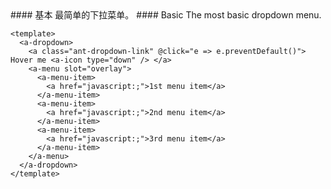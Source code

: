 <cn>
#### 基本
最简单的下拉菜单。
</cn>

<us>
#### Basic
The most basic dropdown menu.
</us>

```tpl
<template>
  <a-dropdown>
    <a class="ant-dropdown-link" @click="e => e.preventDefault()"> Hover me <a-icon type="down" /> </a>
    <a-menu slot="overlay">
      <a-menu-item>
        <a href="javascript:;">1st menu item</a>
      </a-menu-item>
      <a-menu-item>
        <a href="javascript:;">2nd menu item</a>
      </a-menu-item>
      <a-menu-item>
        <a href="javascript:;">3rd menu item</a>
      </a-menu-item>
    </a-menu>
  </a-dropdown>
</template>
```
